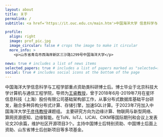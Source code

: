 ```yaml
---
layout: about
title: 关于
permalink: /
subtitle: <a href='https://it.ouc.edu.cn/main.htm'>中国海洋大学 信息科学与工程学部 计算机科学与技术学院</a>

profile:
  align: right
  image: prof_pic.jpg
  image_circular: false # crops the image to make it circular
  more_info: >
    <p>山东省青岛市西海岸新区三沙路1299号中国海洋大学</p>

news: true # includes a list of news items
selected_papers: true # includes a list of papers marked as "selected={true}"
social: true # includes social icons at the bottom of the page
---
```


中国海洋大学信息科学与工程学部重点资助类科研博士后。博士毕业于北京科技大学计算机与通信工程学院，导师为[王睿教授](https://scce.ustb.edu.cn/shiziduiwu/jiaoshixinxi/2018-04-13/111.html)，曾于2018年6月-2019年7月在星环信息科技（上海）股份有限公司基础架构部工作，从事分布式数据库基础平台研发，融合多种异构分布式计算、存储引擎，加速SQL计算。于2023年7月加入中国海洋大学[于彦伟教授](https://yuyanwei.github.io/)课题组。 主要研究方向为边缘计算、物联网与新型网络、算网资源感知、边缘智能。在ToN、IoTJ、IJCAI、CIKM等国际期刊和会议上发表论文20余篇，维护社区开源项目3个。主持中国博士后特别资助、中国博士后面上资助、山东省博士后创新项目等多项基金。